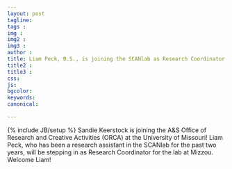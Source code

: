 ```yaml
---
layout: post
tagline: 
tags : 
img : 
img2 : 
img3 : 
author : 
title: Liam Peck, B.S., is joining the SCANlab as Research Coordinator at Mizzou! 
title2 : 
title3 : 
css: 
js: 
bgcolor: 
keywords: 
canonical:

---
```

{% include JB/setup %}
Sandie Keerstock is joining the A&S Office of Research and Creative Activities (ORCA) at the University of Missouri! Liam Peck, who has been a research assistant in the SCANlab for the past two years, will be stepping in as Research Coordinator for the lab at Mizzou. Welcome Liam!
 

